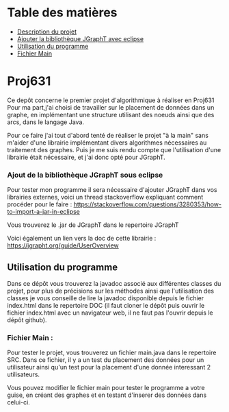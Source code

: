 
# Table des matières

* [Description du projet](https://github.com/TheoBernardin/Proj631#proj631) 
* [Ajouter la bibliothèque JGraphT avec eclipse](https://github.com/TheoBernardin/Proj631#ajout-de-la-bibliothèque-jgrapht-sous-eclipse)
* [Utilisation du programme](https://github.com/TheoBernardin/Proj631#utilisation-du-programme)
* [Fichier Main](https://github.com/TheoBernardin/Proj631#fichier-main-)




# Proj631


Ce depôt concerne le premier projet d'algorithmique à réaliser en Proj631 
Pour ma part,j'ai choisi de travailler sur le placement de données dans un graphe, en implémentant une structure utilisant des
noeuds ainsi que des arcs, dans le langage Java. 

Pour ce faire j'ai tout d'abord tenté de réaliser le projet "à la main" sans m'aider d'une librairie implémentant divers algorithmes nécessaires au traitement des graphes. Puis je me suis rendu compte que l'utilisation d'une librairie était nécessaire, et j'ai donc opté pour JGraphT.


### Ajout de la bibliothèque JGraphT sous eclipse

Pour tester mon programme il sera nécessaire d'ajouter JGraphT dans vos librairies externes, voici un thread stackoverflow expliquant comment procéder pour le faire : https://stackoverflow.com/questions/3280353/how-to-import-a-jar-in-eclipse

Vous trouverez le .jar de JGraphT dans le repertoire JGraphT

Voici également un lien vers la doc de cette librairie : https://jgrapht.org/guide/UserOverview

## Utilisation du programme 

Dans ce dépôt vous trouverez la javadoc associé aux différentes classes du projet, pour plus de précisions sur les méthodes ainsi que l'utilisation des classes je vous conseille de lire la javadoc disponible depuis le fichier index.html dans le repertoire DOC (il faut cloner le dépôt puis ouvrir le fichier index.html avec un navigateur web, il ne faut pas l'ouvrir depuis le dépôt github).


### Fichier Main : 

Pour tester le projet, vous trouverez un fichier main.java dans le repertoire SRC. Dans ce fichier, il y a un test du placement des données pour un utilisateur ainsi qu'un test pour la placement d'une donnée interessant 2 utilisateurs.

Vous pouvez modifier le fichier main pour tester le programme a votre guise, en créant des graphes et en testant d'inserer des données dans celui-ci. 




